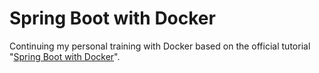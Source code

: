# Spring Boot with Docker

Continuing my personal training with Docker based on the official tutorial "[Spring Boot with Docker](https://spring.io/guides/gs/spring-boot-docker/)".